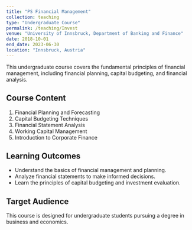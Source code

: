 ```yaml
---
title: "PS Financial Management"
collection: teaching
type: "Undergraduate Course"
permalink: /teaching/Invest
venue: "University of Innsbruck, Department of Banking and Finance"
date: 2018-10-01
end_date: 2023-06-30
location: "Innsbruck, Austria"
---
```


This undergraduate course covers the fundamental principles of financial management, including financial planning, capital budgeting, and financial analysis.

## Course Content

1. Financial Planning and Forecasting
2. Capital Budgeting Techniques
3. Financial Statement Analysis
4. Working Capital Management
5. Introduction to Corporate Finance

## Learning Outcomes

- Understand the basics of financial management and planning.
- Analyze financial statements to make informed decisions.
- Learn the principles of capital budgeting and investment evaluation.

## Target Audience

This course is designed for undergraduate students pursuing a degree in business and economics.